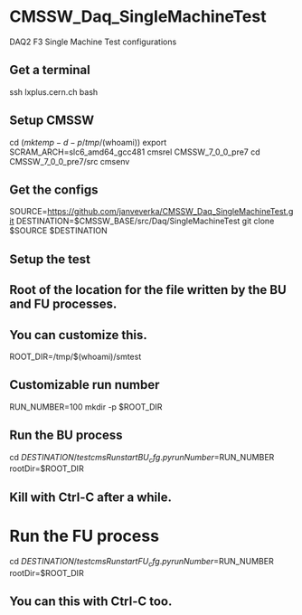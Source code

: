 CMSSW_Daq_SingleMachineTest
===========================

DAQ2 F3 Single Machine Test configurations

## Get a terminal
ssh lxplus.cern.ch
bash

## Setup CMSSW
cd $(mktemp -d -p /tmp/$(whoami))
export SCRAM_ARCH=slc6_amd64_gcc481
cmsrel CMSSW_7_0_0_pre7
cd CMSSW_7_0_0_pre7/src
cmsenv

## Get the configs
SOURCE=https://github.com/janveverka/CMSSW_Daq_SingleMachineTest.git
DESTINATION=$CMSSW_BASE/src/Daq/SingleMachineTest
git clone $SOURCE $DESTINATION

## Setup the test
## Root of the location for the file written by the BU and FU processes.
## You can customize this.
ROOT_DIR=/tmp/$(whoami)/smtest
## Customizable run number
RUN_NUMBER=100
mkdir -p $ROOT_DIR

## Run the BU process
cd $DESTINATION/test
cmsRun startBU_cfg.py runNumber=$RUN_NUMBER rootDir=$ROOT_DIR
## Kill with Ctrl-C after a while.

# Run the FU process
cd $DESTINATION/test
cmsRun startFU_cfg.py runNumber=$RUN_NUMBER rootDir=$ROOT_DIR
## You can this with Ctrl-C too.
